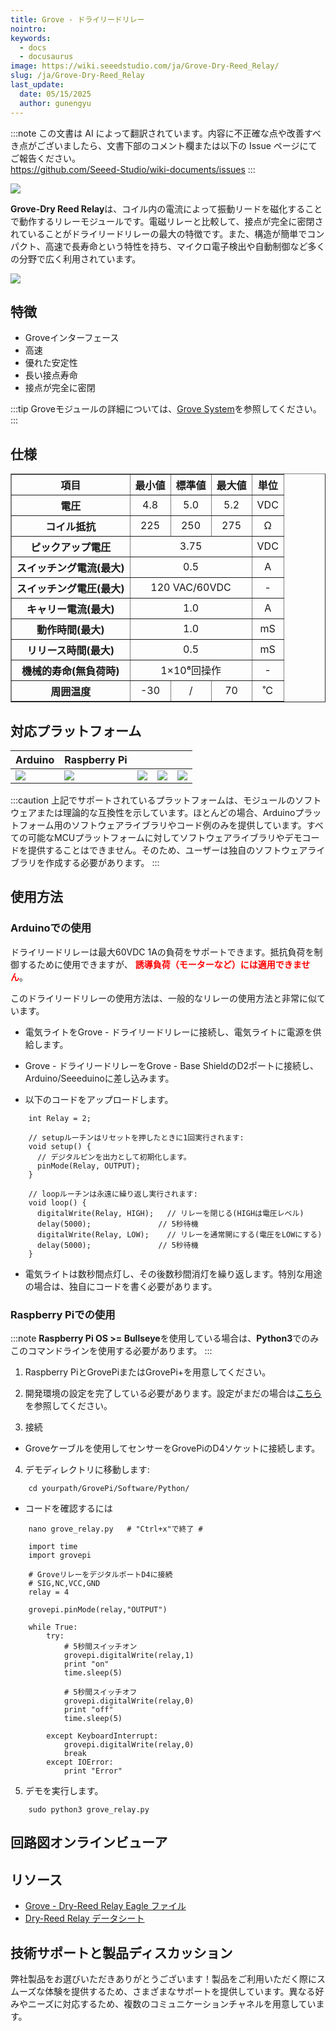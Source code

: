 ```yaml
---
title: Grove - ドライリードリレー
nointro:
keywords:
  - docs
  - docusaurus
image: https://wiki.seeedstudio.com/ja/Grove-Dry-Reed_Relay/
slug: /ja/Grove-Dry-Reed_Relay
last_update:
  date: 05/15/2025
  author: gunengyu
---
```

:::note
この文書は AI によって翻訳されています。内容に不正確な点や改善すべき点がございましたら、文書下部のコメント欄または以下の Issue ページにてご報告ください。  
https://github.com/Seeed-Studio/wiki-documents/issues
:::

![](https://files.seeedstudio.com/wiki/Grove-Dry-Reed_Relay/img/DryReed_Relay_01.jpg)

**Grove-Dry Reed Relay**は、コイル内の電流によって振動リードを磁化することで動作するリレーモジュールです。電磁リレーと比較して、接点が完全に密閉されていることがドライリードリレーの最大の特徴です。また、構造が簡単でコンパクト、高速で長寿命という特性を持ち、マイクロ電子検出や自動制御など多くの分野で広く利用されています。

[![](https://files.seeedstudio.com/wiki/common/Get_One_Now_Banner.png)](https://www.seeedstudio.com/Grove-Dry-Reed-Relay-p-1412.html)

特徴
-------

- Groveインターフェース
- 高速
- 優れた安定性
- 長い接点寿命
- 接点が完全に密閉

:::tip
    Groveモジュールの詳細については、[Grove System](https://wiki.seeedstudio.com/ja/Grove_System/)を参照してください。
:::

仕様
-------------

<table border="1" cellspacing="0" width="80%">
<tr>
<th scope="col">
項目
</th>
<th scope="col">
最小値
</th>
<th scope="col">
標準値
</th>
<th scope="col">
最大値
</th>
<th scope="col">
単位
</th>
</tr>
<tr align="center">
<th scope="row">
電圧
</th>
<td>
4.8
</td>
<td>
5.0
</td>
<td>
5.2
</td>
<td>
VDC
</td>
</tr>
<tr align="center">
<th scope="row">
コイル抵抗
</th>
<td>
225
</td>
<td>
250
</td>
<td>
275
</td>
<td>
Ω
</td>
</tr>
<tr align="center">
<th scope="row">
ピックアップ電圧
</th>
<td colspan="3">
3.75
</td>
<td>
VDC
</td>
</tr>
<tr align="center">
<th scope="row">
スイッチング電流(最大)
</th>
<td colspan="3">
0.5
</td>
<td>
A
</td>
</tr>
<tr align="center">
<th scope="row">
スイッチング電圧(最大)
</th>
<td colspan="3">
120 VAC/60VDC
</td>
<td>
-
</td>
</tr>
<tr align="center">
<th scope="row">
キャリー電流(最大)
</th>
<td colspan="3">
1.0
</td>
<td>
A
</td>
</tr>
<tr align="center">
<th scope="row">
動作時間(最大)
</th>
<td colspan="3">
1.0
</td>
<td>
mS
</td>
</tr>
<tr align="center">
<th scope="row">
リリース時間(最大)
</th>
<td colspan="3">
0.5
</td>
<td>
mS
</td>
</tr>
<tr align="center">
<th scope="row">
機械的寿命(無負荷時)
</th>
<td colspan="3">
1×10⁸回操作
</td>
<td>
-
</td>
</tr>
<tr align="center">
<th scope="row">
周囲温度
</th>
<td>
-30
</td>
<td>
/
</td>
<td>
70
</td>
<td>
˚C
</td>
</tr>
</table>

対応プラットフォーム
-------------------

| Arduino                                                                                             | Raspberry Pi                                                                                             |                                                                                                 |                                                                                                          |                                                                                                    |
|-----------------------------------------------------------------------------------------------------|----------------------------------------------------------------------------------------------------------|-------------------------------------------------------------------------------------------------|---------------------------------------------------------------------------------------------------|----------------------------------------------------------------------------------------------------|
| ![](https://files.seeedstudio.com/wiki/wiki_english/docs/images/arduino_logo.jpg) | ![](https://files.seeedstudio.com/wiki/wiki_english/docs/images/raspberry_pi_logo.jpg) | ![](https://files.seeedstudio.com/wiki/wiki_english/docs/images/bbg_logo.jpg) | ![](https://files.seeedstudio.com/wiki/wiki_english/docs/images/wio_logo.jpg) | ![](https://files.seeedstudio.com/wiki/wiki_english/docs/images/linkit_logo.jpg) |

:::caution
    上記でサポートされているプラットフォームは、モジュールのソフトウェアまたは理論的な互換性を示しています。ほとんどの場合、Arduinoプラットフォーム用のソフトウェアライブラリやコード例のみを提供しています。すべての可能なMCUプラットフォームに対してソフトウェアライブラリやデモコードを提供することはできません。そのため、ユーザーは独自のソフトウェアライブラリを作成する必要があります。
:::

使用方法
-----

### Arduinoでの使用

ドライリードリレーは最大60VDC 1Aの負荷をサポートできます。抵抗負荷を制御するために使用できますが、<font color="red"> **誘導負荷（モーターなど）には適用できません**</font>。

このドライリードリレーの使用方法は、一般的なリレーの使用方法と非常に似ています。

- 電気ライトをGrove - ドライリードリレーに接続し、電気ライトに電源を供給します。
- Grove - ドライリードリレーをGrove - Base ShieldのD2ポートに接続し、Arduino/Seeeduinoに差し込みます。

- 以下のコードをアップロードします。

```
    int Relay = 2;

    // setupルーチンはリセットを押したときに1回実行されます:
    void setup() {                
      // デジタルピンを出力として初期化します。
      pinMode(Relay, OUTPUT);     
    }

    // loopルーチンは永遠に繰り返し実行されます:
    void loop() {
      digitalWrite(Relay, HIGH);   // リレーを閉じる(HIGHは電圧レベル)
      delay(5000);               // 5秒待機
      digitalWrite(Relay, LOW);    // リレーを通常開にする(電圧をLOWにする)
      delay(5000);               // 5秒待機
    }
```

- 電気ライトは数秒間点灯し、その後数秒間消灯を繰り返します。特別な用途の場合は、独自にコードを書く必要があります。

### Raspberry Piでの使用

:::note
     **Raspberry Pi OS >= Bullseye**を使用している場合は、**Python3**でのみこのコマンドラインを使用する必要があります。
:::
1. Raspberry PiとGrovePiまたはGrovePi+を用意してください。

2. 開発環境の設定を完了している必要があります。設定がまだの場合は[こちら](/ja/GrovePi_Plus)を参照してください。

3. 接続

- Groveケーブルを使用してセンサーをGrovePiのD4ソケットに接続します。

4. デモディレクトリに移動します:

```
    cd yourpath/GrovePi/Software/Python/
```

- コードを確認するには

```
    nano grove_relay.py   # "Ctrl+x"で終了 #
```

```
    import time
    import grovepi

    # GroveリレーをデジタルポートD4に接続
    # SIG,NC,VCC,GND
    relay = 4

    grovepi.pinMode(relay,"OUTPUT")

    while True:
        try:
            # 5秒間スイッチオン
            grovepi.digitalWrite(relay,1)
            print "on"
            time.sleep(5)

            # 5秒間スイッチオフ
            grovepi.digitalWrite(relay,0)
            print "off"
            time.sleep(5)

        except KeyboardInterrupt:
            grovepi.digitalWrite(relay,0)
            break
        except IOError:
            print "Error"
```

5. デモを実行します。

```
    sudo python3 grove_relay.py
```

## 回路図オンラインビューア

<div className="altium-ecad-viewer" data-project-src="https://files.seeedstudio.com/wiki/Grove-Dry-Reed_Relay/res/Grove-Dry-Reed_Relay_Eagle_File.zip" style={{borderRadius: '0px 0px 4px 4px', height: 500, borderStyle: 'solid', borderWidth: 1, borderColor: 'rgb(241, 241, 241)', overflow: 'hidden', maxWidth: 1280, maxHeight: 700, boxSizing: 'border-box'}}>
</div>

リソース
--------

- [Grove - Dry-Reed Relay Eagle ファイル](https://files.seeedstudio.com/wiki/Grove-Dry-Reed_Relay/res/Grove-Dry-Reed_Relay_Eagle_File.zip)
- [Dry-Reed Relay データシート](https://files.seeedstudio.com/wiki/Grove-Dry-Reed_Relay/res/Dry-Reed_Relay_Datasheet.pdf)

<!-- このMarkdownファイルは https://www.seeedstudio.com/wiki/Grove_-_Dry-Reed_Relay から作成されました -->

## 技術サポートと製品ディスカッション

弊社製品をお選びいただきありがとうございます！製品をご利用いただく際にスムーズな体験を提供するため、さまざまなサポートを提供しています。異なる好みやニーズに対応するため、複数のコミュニケーションチャネルを用意しています。

<div class="button_tech_support_container">
<a href="https://forum.seeedstudio.com/" class="button_forum"></a> 
<a href="https://www.seeedstudio.com/contacts" class="button_email"></a>
</div>

<div class="button_tech_support_container">
<a href="https://discord.gg/eWkprNDMU7" class="button_discord"></a> 
<a href="https://github.com/Seeed-Studio/wiki-documents/discussions/69" class="button_discussion"></a>
</div>